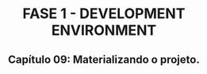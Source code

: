 <div id="fase01" align="center">
<h1>FASE 1 - DEVELOPMENT ENVIRONMENT</h1>
<h2>Capítulo 09: Materializando o projeto.</h2>
</div>
<br>

<div align="center">

## 
</div>